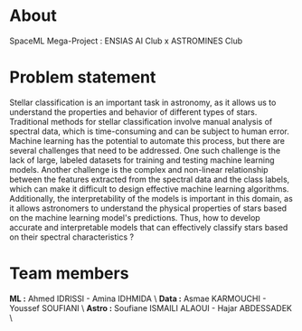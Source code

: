 # About
SpaceML Mega-Project : ENSIAS AI Club x ASTROMINES Club

# Problem statement
  Stellar classification is an important task in astronomy, as it allows us to understand the properties and behavior of different types of stars. Traditional methods for stellar classification involve manual analysis of spectral data, which is time-consuming and can be subject to human error. Machine learning has the potential to automate this process, but there are several challenges that need to be addressed. One such challenge is the lack of large, labeled datasets for training and testing machine learning models. Another challenge is the complex and non-linear relationship between the features extracted from the spectral data and the class labels, which can make it difficult to design effective machine learning algorithms. Additionally, the interpretability of the models is important in this domain, as it allows astronomers to understand the physical properties of stars based on the machine learning model's predictions.
  Thus, how to develop accurate and interpretable models that can effectively classify stars based on their spectral characteristics ?

# Team members
**ML :** Ahmed IDRISSI - Amina IDHMIDA \\
**Data :** Asmae KARMOUCHI - Youssef SOUFIANI \\
**Astro :** Soufiane ISMAILI ALAOUI - Hajar ABDESSADEK \\

